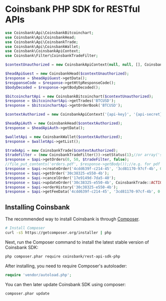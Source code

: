Coinsbank PHP SDK for RESTful APIs
=======================

```php
use Coinsbank\Api\CoinsbankBitcoinchart;
use Coinsbank\Api\CoinsbankHead;
use Coinsbank\Api\CoinsbankTrade;
use Coinsbank\Api\CoinsbankWallet;
use Coinsbank\CoinsbankApiContext;
use Coinsbank\Filter\CoinsbankTradeFilter;

$contextUnauthorized = new CoinsbankApiContext(null, null, [], CoinsbankApiContext::MODE_SANDBOX);

$headApiGuest = new CoinsbankHead($contextUnauthorized);
$response = $headApiGuest->getData();
$respponseCode = $response->getHttpResponseCode();
$bodyDecoded = $response->getBodyDecoded();

$bitcoinchartApi = new CoinsbankBitcoinchart($contextUnauthorized);
$response = $bitcoinchartApi->getTrades('BTCUSD');
$response = $bitcoinchartApi->getOrderBook('BTCUSD');

$contextAuthorized = new CoinsbankApiContext('{api-key}', '{api-secret}', [], CoinsbankApiContext::MODE_SANDBOX);

$headApiAuth = new CoinsbankHead($contextAuthorized);
$response = $headApiAuth->getData();

$walletApi = new CoinsbankWallet($contextAuthorized);
$response = $walletApi->getList();

$tradeApi = new CoinsbankTrade($contextAuthorized);
$tradeFilter = (new CoinsbankTradeFilter())->setStatus(1);//or array('status' => 1)
$response = $api->getOrders(0, 50, $tradeFilter, false);
//file_put_contents('orders.pdf', $response->getBody());//e.g. for pdf export
$response = $api->createOrder('4cdd639f-c214-45', '3cd81170-97cf-4b', 0.001, CoinsbankTrade::COMMISSION_TYPE_FROM, 711.86613, 676.2728, 747.4594);
$response = $api->getOrder('30c38325-e550-4b');
$response = $api->cancelOrder('17e9149d-7da5-40');
$response = $api->updateOrder('30c38325-e550-4b', CoinsbankTrade::ACTION_RESET_SL);
$response = $api->orderHistory('30c38325-e550-4b');
$response = $api->getFeeData('4cdd639f-c214-45', '3cd81170-97cf-4b', 0.001, CoinsbankTrade::COMMISSION_TYPE_FROM, CoinsbankTrade::DIRECTION_BUY, 711.86613, 676.2728, 747.4594);
```

## Installing Coinsbank

The recommended way to install Coinsbank is through
[Composer](http://getcomposer.org).

```bash
# Install Composer
curl -sS https://getcomposer.org/installer | php
```

Next, run the Composer command to install the latest stable version of Coinsbank SDK:

```bash
php composer.phar require coinsbank/rest-api-sdk-php
```

After installing, you need to require Composer's autoloader:

```php
require 'vendor/autoload.php';
```

You can then later update Coinsbank SDK using composer:

 ```bash
composer.phar update
 ```